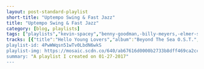 ```yaml
---
layout: post-standard-playlist
short-title: "Uptempo Swing & Fast Jazz"
title: "Uptempo Swing & Fast Jazz"
category: [blog, playlists]
tags: ["playlists","kevin-spacey","benny-goodman,-billy-meyers,-elmer-schoebel,-jack-pettis","buddy-rich-big-band","gene-krupa","buddy-rich","justin-hurwitz","art-blakey-&-the-jazz-messengers","buddy-rich,-pat-labarbera,-bob-dogan","billy-may","joe-pass","harry-james","wes-montgomery","john-gillespie,-john-r.-lewis,-jr.,-buddy-rich,-pat-labarbera,-bob-dogan","miles-davis","wes-montgomery,-tommy-flanagan,-percy-heath,-albert-tootie-heath","buddy-rich","wes-montgomery","art-blakey-&-the-jazz-messengers","glen-gray","joe-pass","buddy-rich-and-his-sextet","miles-davis","gene-krupa","miles-davis","buddy-rich,-max-roach","art-blakey,-the-jazz-messengers","art-blakey-&-the-jazz-messengers","buddy-rich","art-blakey-&-the-jazz-messengers,-johnny-griffin","art-blakey-&-the-jazz-messengers","miles-davis","buddy-rich","buddy-rich","art-blakey-&-the-jazz-messengers","buddy-rich-and-his-sextet","justin-hurwitz","miles-davis,-mark-wilder","john-wasson"]
tracks: [{"title":"Hello Young Lovers","album":"Beyond The Sea O.S.T.","artists":"Kevin Spacey"},{"title":"Bugle Call Rag (Live)","album":"In Person","artists":"Benny Goodman, Billy Meyers, Elmer Schoebel, Jack Pettis"},{"title":"Apples (AKA Gino) - Live","album":"Swingin' New Big Band (Expanded Edition)","artists":"Buddy Rich Big Band"},{"title":"Sweet Georgia Brown","album":"The Big Noise From Winnetka","artists":"Gene Krupa"},{"title":"Nuttville","album":"The Roar Of '74","artists":"Buddy Rich"},{"title":"Overture - From \"Whiplash\"","album":"Whiplash (Original Motion Picture Soundtrack)","artists":"Justin Hurwitz"},{"title":"The Theme - Live At Birdland, New York City, 1960 / Remaster 2000/Rudy Van Gelder Edition","album":"Meet You At The Jazz Corner Of The World (Remastered / Rudy Van Gelder Edition)","artists":"Art Blakey & The Jazz Messengers"},{"title":"Two Bass Hit","album":"Very Alive At Ronnie Scott's","artists":"Buddy Rich, Pat LaBarbera, Bob Dogan"},{"title":"Lover (Gene Krupa Version)","album":"Swing Era Plus No. 3 - Cd016","artists":"Billy May"},{"title":"Catch Me (Forward Pass) - Single Version / Remastered 2001","album":"The Capitol Vaults Jazz Series","artists":"Joe Pass"},{"title":"Bells - 1999 - Remaster","album":"The Capitol Vaults Jazz Series","artists":"Harry James"},{"title":"Dearly Beloved","album":"Boss Guitar [Original Jazz Classics Remasters] (OJC Remaster)","artists":"Wes Montgomery"},{"title":"Two Bass Hit","album":"Time Being:Amazing Buddy Rich","artists":"John Gillespie, John R. Lewis, Jr., Buddy Rich, Pat LaBarbera, Bob Dogan"},{"title":"Seven Steps to Heaven","album":"Seven Steps To Heaven (Expanded Edition)","artists":"Miles Davis"},{"title":"Airegin","album":"The Incredible Jazz Guitar (Keepnews Collection)","artists":"Wes Montgomery, Tommy Flanagan, Percy Heath, Albert Tootie Heath"},{"title":"Jumpin' At The Woodside","album":"This One's For Basie","artists":"Buddy Rich"},{"title":"The Breeze and I","album":"Boss Guitar [Original Jazz Classics Remasters] (OJC Remaster)","artists":"Wes Montgomery"},{"title":"Theory of Art - Remastered, Take 2","album":"Art Blakey: The Complete Columbia & RCA Victor Albums Collectiion","artists":"Art Blakey & The Jazz Messengers"},{"title":"The Elks' Parade (Bobby Sherwood Version)","album":"Swing Era Plus No. 3 - Cd016","artists":"Glen Gray"},{"title":"Limehouse Blues - Edit","album":"The Capitol Vaults Jazz Series","artists":"Joe Pass"},{"title":"Blowin' The Blues Away","album":"Blues Caravan","artists":"Buddy Rich And His Sextet"},{"title":"Miles Runs the Voodoo Down - Live at the Newport Jazz Festival, Newport, RI - July 1969","album":"Miles Davis at Newport: 1955-1975: The Bootleg Series, Vol. 4","artists":"Miles Davis"},{"title":"Lonesome Road","album":"The Big Noise From Winnetka","artists":"Gene Krupa"},{"title":"Walkin' - Live at the Berlin Philharmonie, Germany - Sept. 1964","album":"Miles In Berlin","artists":"Miles Davis"},{"title":"Toot Toot Tootsie (Goodbye)","album":"Compact Jazz: Buddy Rich","artists":"Buddy Rich, Max Roach"},{"title":"The Theme - Live","album":"Ugetsu","artists":"Art Blakey, The Jazz Messengers"},{"title":"Cranky Spanky","album":"Art Blakey: The Complete Columbia & RCA Victor Albums Collectiion","artists":"Art Blakey & The Jazz Messengers"},{"title":"Time Check","album":"The Roar Of '74","artists":"Buddy Rich"},{"title":"I Could Have Danced All Night (feat. Johnny Griffin)","album":"Art Blakey: The Complete Columbia & RCA Victor Albums Collectiion","artists":"Art Blakey & The Jazz Messengers, Johnny Griffin"},{"title":"Ray's Idea","album":"Art Blakey: The Complete Columbia & RCA Victor Albums Collectiion","artists":"Art Blakey & The Jazz Messengers"},{"title":"Ah-Leu-Cha - Live at the Newport Jazz Festival, Newport, RI - July 1958","album":"Miles Davis at Newport: 1955-1975: The Bootleg Series, Vol. 4","artists":"Miles Davis"},{"title":"Backwoods Sideman","album":"The Roar Of '74","artists":"Buddy Rich"},{"title":"Uptight (Everything's Alright) - Live At The Chez Club, Hollywood, CA/Remixed & Remastered/1995","album":"Swingin' New Big Band (Expanded Edition)","artists":"Buddy Rich"},{"title":"Evans - Remastered, Take 2","album":"Art Blakey: The Complete Columbia & RCA Victor Albums Collectiion","artists":"Art Blakey & The Jazz Messengers"},{"title":"Young Blood","album":"Blues Caravan","artists":"Buddy Rich And His Sextet"},{"title":"Practicing","album":"Whiplash (Original Motion Picture Soundtrack)","artists":"Justin Hurwitz"},{"title":"It's About That Time / The Theme - Live at the Newport Jazz Festival, Newport, RI - July 1969","album":"Miles Davis at Newport: 1955-1975: The Bootleg Series, Vol. 4","artists":"Miles Davis, Mark Wilder"},{"title":"Caravan","album":"Whiplash (Original Motion Picture Soundtrack)","artists":"John Wasson"}]
playlist-id: 4PwWWqsn51wTv0LbdN6wkS
playlist-img: https://mosaic.scdn.co/640/ab67616d0000b2733b8dff469ca2cc68c91a233bab67616d0000b27343981103b36bb491534e9504ab67616d0000b2735d5fcbe10c382faa8750b885ab67616d0000b273bb46e48a04664c209aef5502
summary: "A playlist I created on 01-27-2017"
---
```

